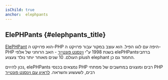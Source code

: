 ```yaml
---
isChild: true
anchor:  elephpants
---
```


## ElePHPants {#elephpants_title}

[ElePHPant][elephpant] הוא פרויקט ה-PHP היפה עם לוגו הפיל.
הוא עוצב במקור עבור פרויקט ה-PHP בשנת 1998 ע"י [וינסנט פונטייר][vincent-pontier] - האב הרוחני של אלפי  elePHPantsברחבי העולם.
10 שנים מאוחר יותר נולד צעצוע plush elephant החמוד גם כן.

נכון להיוים, elePHPants נמצאים בכנסי PHP רבים ומוצגים במחשבים של מפתחי PHP רבים, לשעשוע והשראה.
[לראיון עם וינסנט פונטייר][vincent-pontier-interview]

[elephpant]: http://php.net/elephpant.php
[vincent-pontier-interview]: http://7php.com/elephpant/
[vincent-pontier]: http://www.elroubio.net/
